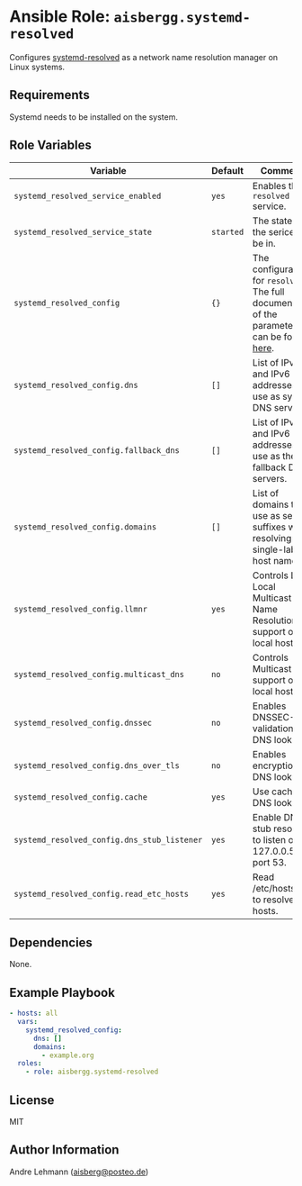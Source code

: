 # Ansible Role: `aisbergg.systemd-resolved`

Configures [systemd-resolved](https://www.freedesktop.org/software/systemd/man/systemd-resolved.service.html#) as a network name resolution manager on Linux systems.

## Requirements

Systemd needs to be installed on the system.

## Role Variables

| Variable | Default | Comments |
|----------|---------|----------|
| `systemd_resolved_service_enabled` | `yes` | Enables the `resolved` service. |
| `systemd_resolved_service_state` | `started` | The state of the serice to be in. |
| `systemd_resolved_config` | `{}` | The configuration for `resolved`. The full documentation of the parameters can be found [here](https://www.freedesktop.org/software/systemd/man/resolved.conf.html). |
| `systemd_resolved_config.dns` | `[]` | List of  IPv4 and IPv6 addresses to use as system DNS servers. |
| `systemd_resolved_config.fallback_dns` | `[]` | List of IPv4 and IPv6 addresses to use as the fallback DNS servers. |
| `systemd_resolved_config.domains` | `[]` | List of domains to use as search suffixes when resolving single-label host names. |
| `systemd_resolved_config.llmnr` | `yes` | Controls Link-Local Multicast Name Resolution support on the local host. |
| `systemd_resolved_config.multicast_dns` | `no` | Controls Multicast DNS support on the local host. |
| `systemd_resolved_config.dnssec` | `no` | Enables DNSSEC-validation for DNS lookups. |
| `systemd_resolved_config.dns_over_tls` | `no` | Enables encryption for DNS lookups. |
| `systemd_resolved_config.cache` | `yes` | Use cache for DNS lookups. |
| `systemd_resolved_config.dns_stub_listener` | `yes` | Enable DNS stub resolver to listen on 127.0.0.53 port 53. |
| `systemd_resolved_config.read_etc_hosts` | `yes` | Read /etc/hosts and to resolve hosts. |

## Dependencies

None.

## Example Playbook

```yaml
- hosts: all
  vars: 
    systemd_resolved_config:
      dns: []
      domains:
        - example.org
  roles:
    - role: aisbergg.systemd-resolved
```

## License

MIT

## Author Information

Andre Lehmann (aisberg@posteo.de)

